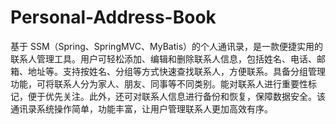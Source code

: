 # Personal-Address-Book
基于 SSM（Spring、SpringMVC、MyBatis）的个人通讯录，是一款便捷实用的联系人管理工具。用户可轻松添加、编辑和删除联系人信息，包括姓名、电话、邮箱、地址等。支持按姓名、分组等方式快速查找联系人，方便联系。具备分组管理功能，可将联系人分为家人、朋友、同事等不同类别。能对联系人进行重要性标记，便于优先关注。此外，还可对联系人信息进行备份和恢复，保障数据安全。该通讯录系统操作简单，功能丰富，让用户管理联系人更加高效有序。 
